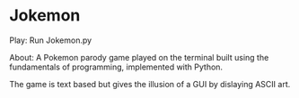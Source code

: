 # Jokemon

Play:
Run Jokemon.py

About:
A Pokemon parody game played on the terminal built using the fundamentals of programming, implemented with Python.

The game is text based but gives the illusion of a GUI by dislaying ASCII art.
